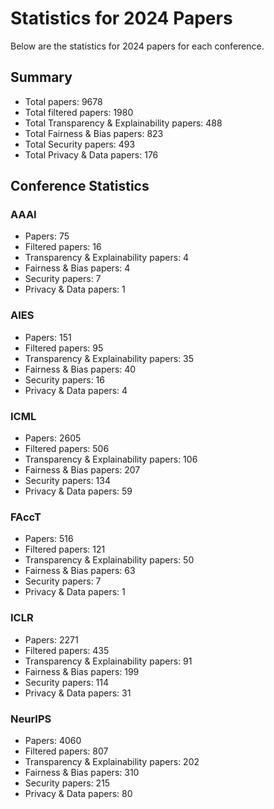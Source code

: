 # Statistics for 2024 Papers

Below are the statistics for 2024 papers for each conference.

## Summary

- Total papers: 9678
- Total filtered papers: 1980
- Total Transparency & Explainability papers: 488
- Total Fairness & Bias papers: 823
- Total Security papers: 493
- Total Privacy & Data papers: 176

## Conference Statistics

### AAAI

- Papers: 75
- Filtered papers: 16
- Transparency & Explainability papers: 4
- Fairness & Bias papers: 4
- Security papers: 7
- Privacy & Data papers: 1

### AIES

- Papers: 151
- Filtered papers: 95
- Transparency & Explainability papers: 35
- Fairness & Bias papers: 40
- Security papers: 16
- Privacy & Data papers: 4

### ICML

- Papers: 2605
- Filtered papers: 506
- Transparency & Explainability papers: 106
- Fairness & Bias papers: 207
- Security papers: 134
- Privacy & Data papers: 59

### FAccT

- Papers: 516
- Filtered papers: 121
- Transparency & Explainability papers: 50
- Fairness & Bias papers: 63
- Security papers: 7
- Privacy & Data papers: 1

### ICLR

- Papers: 2271
- Filtered papers: 435
- Transparency & Explainability papers: 91
- Fairness & Bias papers: 199
- Security papers: 114
- Privacy & Data papers: 31

### NeurIPS

- Papers: 4060
- Filtered papers: 807
- Transparency & Explainability papers: 202
- Fairness & Bias papers: 310
- Security papers: 215
- Privacy & Data papers: 80

